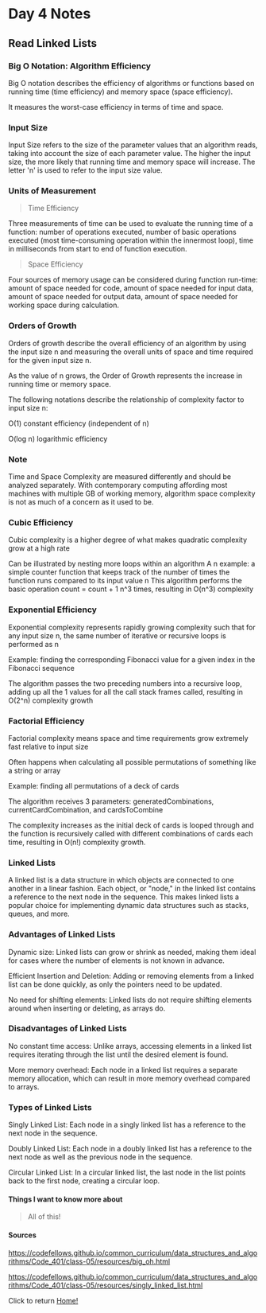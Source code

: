 # Day 4 Notes

## Read Linked Lists

### Big O Notation: Algorithm Efficiency

Big O notation describes the efficiency of algorithms or functions based on running time (time efficiency) and memory space (space efficiency).

It measures the worst-case efficiency in terms of time and space.

### Input Size

Input Size refers to the size of the parameter values that an algorithm reads, taking into account the size of each parameter value.
The higher the input size, the more likely that running time and memory space will increase.
The letter 'n' is used to refer to the input size value.

### Units of Measurement

> Time Efficiency

Three measurements of time can be used to evaluate the running time of a function: number of operations executed, number of basic operations executed (most time-consuming operation within the innermost loop), time in milliseconds from start to end of function execution.

> Space Efficiency

Four sources of memory usage can be considered during function run-time: amount of space needed for code, amount of space needed for input data, amount of space needed for output data, amount of space needed for working space during calculation.

### Orders of Growth

Orders of growth describe the overall efficiency of an algorithm by using the input size n and measuring the overall units of space and time required for the given input size n.

As the value of n grows, the Order of Growth represents the increase in running time or memory space.

The following notations describe the relationship of complexity factor to input size n:

O(1) constant efficiency (independent of n)

O(log n) logarithmic efficiency

### Note

Time and Space Complexity are measured differently and should be analyzed separately.
With contemporary computing affording most machines with multiple GB of working memory, algorithm space complexity is not as much of a concern as it used to be.

### Cubic Efficiency

Cubic complexity is a higher degree of what makes quadratic complexity grow at a high rate

Can be illustrated by nesting more loops within an algorithm
A
n example: a simple counter function that keeps track of the number of times the function runs compared to its input value n
This algorithm performs the basic operation count = count + 1 n^3 times, resulting in O(n^3) complexity

### Exponential Efficiency

Exponential complexity represents rapidly growing complexity such that for any input size n, the same number of iterative or recursive loops is performed as n

Example: finding the corresponding Fibonacci value for a given index in the Fibonacci sequence

The algorithm passes the two preceding numbers into a recursive loop, adding up all the 1 values for all the call stack frames called, resulting in O(2^n) complexity growth

### Factorial Efficiency

Factorial complexity means space and time requirements grow extremely fast relative to input size

Often happens when calculating all possible permutations of something like a string or array

Example: finding all permutations of a deck of cards

The algorithm receives 3 parameters: generatedCombinations, currentCardCombination, and cardsToCombine

The complexity increases as the initial deck of cards is looped through and the function is recursively called with different combinations of cards each time, resulting in O(n!) complexity growth.

### Linked Lists

A linked list is a data structure in which objects are connected to one another in a linear fashion. Each object, or "node," in the linked list contains a reference to the next node in the sequence. This makes linked lists a popular choice for implementing dynamic data structures such as stacks, queues, and more.

### Advantages of Linked Lists

Dynamic size: Linked lists can grow or shrink as needed, making them ideal for cases where the number of elements is not known in advance.

Efficient Insertion and Deletion: Adding or removing elements from a linked list can be done quickly, as only the pointers need to be updated.

No need for shifting elements: Linked lists do not require shifting elements around when inserting or deleting, as arrays do.

### Disadvantages of Linked Lists

No constant time access: Unlike arrays, accessing elements in a linked list requires iterating through the list until the desired element is found.

More memory overhead: Each node in a linked list requires a separate memory allocation, which can result in more memory overhead compared to arrays.

### Types of Linked Lists

Singly Linked List: Each node in a singly linked list has a reference to the next node in the sequence.

Doubly Linked List: Each node in a doubly linked list has a reference to the next node as well as the previous node in the sequence.

Circular Linked List: In a circular linked list, the last node in the list points back to the first node, creating a circular loop.

#### Things I want to know more about

> All of this!

#### Sources

https://codefellows.github.io/common_curriculum/data_structures_and_algorithms/Code_401/class-05/resources/big_oh.html

https://codefellows.github.io/common_curriculum/data_structures_and_algorithms/Code_401/class-05/resources/singly_linked_list.html

Click to return [Home!](../README.md)
